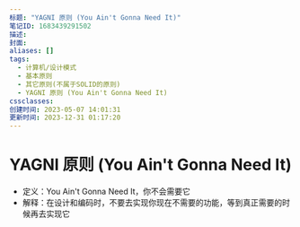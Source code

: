 ```yaml
---
标题: "YAGNI 原则 (You Ain't Gonna Need It)"
笔记ID: 1683439291502
描述: 
封面: 
aliases: []
tags:
  - 计算机/设计模式
  - 基本原则
  - 其它原则(不属于SOLID的原则)
  - YAGNI 原则 (You Ain't Gonna Need It)
cssclasses: 
创建时间: 2023-05-07 14:01:31
更新时间: 2023-12-31 01:17:20
---
```


# YAGNI 原则 (You Ain't Gonna Need It)

- 定义：You Ain't Gonna Need It，你不会需要它
- 解释：在设计和编码时，不要去实现你现在不需要的功能，等到真正需要的时候再去实现它
